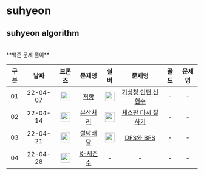 # suhyeon
## suhyeon algorithm
<br>
**백준 문제 풀이**
<br>

|구분|날짜|브론즈|문제명|실버|문제명|골드|문제명|
|:---:|:---:|:---:|:---:|:---:|:---:|:---:|:---:|
|01|22-04-07|<img height="25px" width="25px" src="https://static.solved.ac/tier_small/4.svg"/>|[저항](https://github.com/algorithmofthelegends/suhyeon/blob/main/1_220407/bronze.cpp)|<img height="25px" width="25px" src="https://static.solved.ac/tier_small/6.svg"/>|[기상청 인턴 신현수](https://github.com/algorithmofthelegends/suhyeon/blob/main/1_220407/silver.cpp)|-|-|
|02|22-04-14|<img height="25px" width="25px" src="https://static.solved.ac/tier_small/3.svg"/>|[분산처리](https://github.com/algorithmofthelegends/suhyeon/blob/main/2_220414/bronze.cpp)|<img height="25px" width="25px" src="https://static.solved.ac/tier_small/6.svg"/>|[체스판 다시 칠하기](https://github.com/algorithmofthelegends/suhyeon/blob/main/2_220414/silver.cpp)|-|-|
|03|22-04-21|<img height="25px" width="25px" src="https://static.solved.ac/tier_small/5.svg"/>|[설탕배달](https://github.com/algorithmofthelegends/suhyeon/blob/main/3_220421/bronze.cpp)|<img height="25px" width="25px" src="https://static.solved.ac/tier_small/9.svg"/>|[DFS와 BFS](https://github.com/algorithmofthelegends/suhyeon/blob/main/3_220421/silver.cpp)|-|-|
|04|22-04-28|<img height="25px" width="25px" src="https://static.solved.ac/tier_small/5.svg"/>|[K-세준수](https://github.com/algorithmofthelegends/suhyeon/blob/main/4_220428/bronze.cpp)|-|-|-|-|




